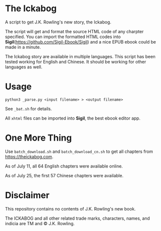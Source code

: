 # The Ickabog
A script to get J.K. Rowling's new story, the Ickabog.

The script will get and format the source HTML code of any charpter specified. You can import the formatted HTML codes into **Sigil**(<https://github.com/Sigil-Ebook/Sigil>) and a nice EPUB ebook could be made in a minute.

The Ickabog story are available in multiple languages. This script has been tested working for English and Chinese. It should be working for other languages as well.

# Usage
```python3 _parse.py <input filename> > <output filename>```

See `_bat.sh` for details.

All `xhtml` files can be imported into **Sigil**, the best ebook editor app.

# One More Thing

Use `batch_download.sh` and `batch_download_cn.sh` to get all chapters from <https://theickabog.com>.

As of July 11, all 64 English chapters were available online.

As of July 25, the first 57 Chinese chapters were available.

# Disclaimer

This repository contains no contents of J.K. Rowling's new book.

The ICKABOG and all other related trade marks, characters, names, and indicia are TM and © J.K. Rowling.
